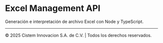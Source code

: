 # **Excel Management API**

Generación e interpretación de archivo Excel con Node y TypeScript.

---
&copy; 2025 Cistem Innovacion S.A. de C.V. | Todos los derechos reservados.